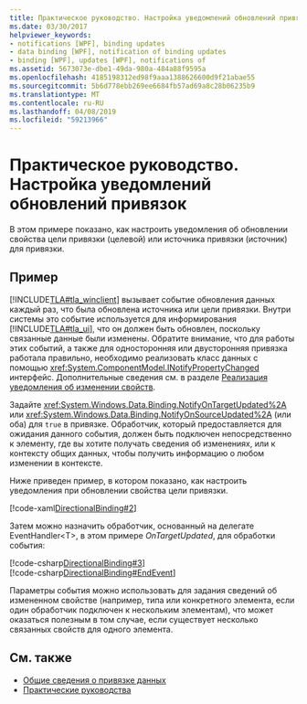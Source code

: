 ```yaml
---
title: Практическое руководство. Настройка уведомлений обновлений привязок
ms.date: 03/30/2017
helpviewer_keywords:
- notifications [WPF], binding updates
- data binding [WPF], notification of binding updates
- binding [WPF], updates [WPF], notifications of
ms.assetid: 5673073e-dbe1-49da-980a-484a88f9595a
ms.openlocfilehash: 4185198312ed98f9aaa1388626600d9f21abae55
ms.sourcegitcommit: 5b6d778ebb269ee6684fb57ad69a8c28b06235b9
ms.translationtype: MT
ms.contentlocale: ru-RU
ms.lasthandoff: 04/08/2019
ms.locfileid: "59213966"
---
```

# <a name="how-to-set-up-notification-of-binding-updates"></a>Практическое руководство. Настройка уведомлений обновлений привязок
В этом примере показано, как настроить уведомления об обновлении свойства цели привязки (целевой) или источника привязки (источник) для привязки.  
  
## <a name="example"></a>Пример  
 [!INCLUDE[TLA#tla_winclient](../../../../includes/tlasharptla-winclient-md.md)] вызывает событие обновления данных каждый раз, что была обновлена источника или цели привязки. Внутри системы это событие используется для информирования [!INCLUDE[TLA#tla_ui](../../../../includes/tlasharptla-ui-md.md)], что он должен быть обновлен, поскольку связанные данные были изменены. Обратите внимание, что для работы этих событий, а также для односторонняя или двусторонняя привязка работала правильно, необходимо реализовать класс данных с помощью <xref:System.ComponentModel.INotifyPropertyChanged> интерфейс. Дополнительные сведения см. в разделе [Реализация уведомления об изменении свойств](how-to-implement-property-change-notification.md).  
  
 Задайте <xref:System.Windows.Data.Binding.NotifyOnTargetUpdated%2A> или <xref:System.Windows.Data.Binding.NotifyOnSourceUpdated%2A> (или оба) для `true` в привязке. Обработчик, который предоставляется для ожидания данного события, должен быть подключен непосредственно к элементу, где вы хотите получать сведения об изменениях, или к контексту общих данных, чтобы получить информацию о любом изменении в контексте.  
  
 Ниже приведен пример, в котором показано, как настроить уведомления при обновлении свойства цели привязки.  
  
 [!code-xaml[DirectionalBinding#2](~/samples/snippets/csharp/VS_Snippets_Wpf/DirectionalBinding/CSharp/Page1.xaml#2)]  
  
 Затем можно назначить обработчик, основанный на делегате EventHandler\<T>, в этом примере *OnTargetUpdated*, для обработки события:  
  
 [!code-csharp[DirectionalBinding#3](~/samples/snippets/csharp/VS_Snippets_Wpf/DirectionalBinding/CSharp/Page1.xaml.cs#3)]  
[!code-csharp[DirectionalBinding#EndEvent](~/samples/snippets/csharp/VS_Snippets_Wpf/DirectionalBinding/CSharp/Page1.xaml.cs#endevent)]  
  
 Параметры события можно использовать для задания сведений об измененном свойстве (например, типа или конкретного элемента, если один обработчик подключен к нескольким элементам), что может оказаться полезным в том случае, если существует несколько связанных свойств для одного элемента.  
  
## <a name="see-also"></a>См. также

- [Общие сведения о привязке данных](data-binding-overview.md)
- [Практические руководства](data-binding-how-to-topics.md)
